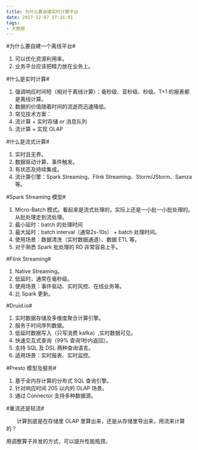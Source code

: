 ```yaml
---
title: 为什么要自建实时计算平台
date: 2017-12-07 17:16:01
tags:
- 大数据
---
```

#为什么要自建一个离线平台#

1. 可以优化资源利用率。
2. 业务平台应该把精力放在业务上。

#什么是实时计算#

1. 强调响应时间短（相对于离线计算）：毫秒级、亚秒级、秒级。T+1 的报表都是离线计算。
2. 数据的价值随着时间的流逝而迅速降低。
3. 常见技术方案：
 1. 流计算 + 实时存储 or 消息队列
 2. 流计算 + 实现 OLAP

#什么是流式计算#
 
1. 实时且无界。
2. 数据驱动计算，事件触发。
3. 有状态及持续集成。
4. 流计算引擎：Spark Streaming、Flink Streaming、Storm/JStorm、Samza 等。

#Spark Streaming 模型#

1. Micro-Batch 模式。看起来是流式处理的，实际上还是一小批一小批处理的。从批处理走到流处理。
2. 最小延时：batch 的处理时间
3. 最大延时：batch interval（通常2s-10s） + batch 处理时间。
4. 使用场景：数据清洗（实时数据通道）、数据 ETL 等。
5. 对于熟悉 Spark 批处理的 RD 非常容易上手。

#Flink Streaming#

1. Native Streaming。
2. 低延时，通常在毫秒级。
3. 使用场景：事件驱动、实时风控、在线业务等。
4. 比 Spark 更新。

#Druid.io#

1. 实时数据存储及多维度聚合计算引擎。
2. 服务于时间序列数据。
3. 低延时数据写入（只写消费 kafka）,实时数据可见。
4. 快速交互式查询（99% 查询1秒内返回）。
5. 支持 SQL 及 DSL 两种查询语言。
6. 适用场景：实时报表、实时监控。

#Presto 模型及服务#

1. 基于全内存计算的分布式 SQL 查询引擎。
2. 针对响应时间 20S 以内的 OLAP 场景。
3. 通过 Connector 支持多种数据源。

#重流还是轻流#

&emsp;&emsp;计算到底是在存储里 OLAP 里算出来，还是从存储里导出来，用流来计算的？

用调整算子并发的方式，可以提升性能瓶颈。